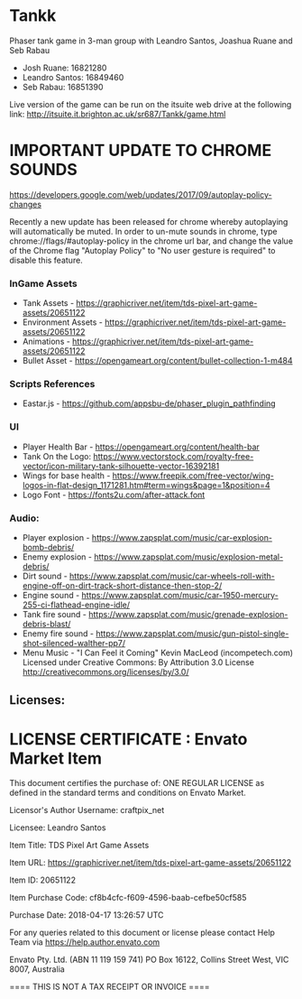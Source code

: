 # Tankk
Phaser tank game in 3-man group with Leandro Santos, Joashua Ruane and Seb Rabau
* Josh Ruane: 16821280       
* Leandro Santos: 16849460  
* Seb Rabau: 16851390

Live version of the game can be run on the itsuite web drive at the following link: http://itsuite.it.brighton.ac.uk/sr687/Tankk/game.html

# **IMPORTANT UPDATE TO CHROME SOUNDS**
https://developers.google.com/web/updates/2017/09/autoplay-policy-changes

Recently a new update has been released for chrome whereby autoplaying will automatically be muted. In order to un-mute sounds in chrome, type chrome://flags/#autoplay-policy in the chrome url bar, and change the value of the Chrome flag "Autoplay Policy" to "No user gesture is required" to disable this feature.  

### InGame Assets
* Tank Assets - https://graphicriver.net/item/tds-pixel-art-game-assets/20651122
* Environment Assets - https://graphicriver.net/item/tds-pixel-art-game-assets/20651122
* Animations - https://graphicriver.net/item/tds-pixel-art-game-assets/20651122
* Bullet Asset - https://opengameart.org/content/bullet-collection-1-m484

### Scripts References
* Eastar.js - https://github.com/appsbu-de/phaser_plugin_pathfinding

### UI
* Player Health Bar - https://opengameart.org/content/health-bar
* Tank On the Logo: https://www.vectorstock.com/royalty-free-vector/icon-military-tank-silhouette-vector-16392181
* Wings for base health - https://www.freepik.com/free-vector/wing-logos-in-flat-design_1171281.htm#term=wings&page=1&position=4
* Logo Font - https://fonts2u.com/after-attack.font

### Audio:
* Player explosion - https://www.zapsplat.com/music/car-explosion-bomb-debris/
* Enemy explosion - https://www.zapsplat.com/music/explosion-metal-debris/
* Dirt sound - https://www.zapsplat.com/music/car-wheels-roll-with-engine-off-on-dirt-track-short-distance-then-stop-2/
* Engine sound - https://www.zapsplat.com/music/car-1950-mercury-255-ci-flathead-engine-idle/
* Tank fire sound - https://www.zapsplat.com/music/grenade-explosion-debris-blast/
* Enemy fire sound - https://www.zapsplat.com/music/gun-pistol-single-shot-silenced-walther-pp7/
* Menu Music - "I Can Feel it Coming" Kevin MacLeod (incompetech.com) Licensed under Creative Commons: By Attribution 3.0 License http://creativecommons.org/licenses/by/3.0/

## Licenses:

LICENSE CERTIFICATE : Envato Market Item
==============================================

This document certifies the purchase of:
ONE REGULAR LICENSE
as defined in the standard terms and conditions on Envato Market.

Licensor's Author Username:
craftpix_net

Licensee:
Leandro Santos

Item Title:
TDS Pixel Art Game Assets

Item URL:
https://graphicriver.net/item/tds-pixel-art-game-assets/20651122

Item ID:
20651122

Item Purchase Code:
cf8b4cfc-f609-4596-baab-cefbe50cf585

Purchase Date:
2018-04-17 13:26:57 UTC

For any queries related to this document or license please contact Help Team via https://help.author.envato.com

Envato Pty. Ltd. (ABN 11 119 159 741)
PO Box 16122, Collins Street West, VIC 8007, Australia

==== THIS IS NOT A TAX RECEIPT OR INVOICE ====
